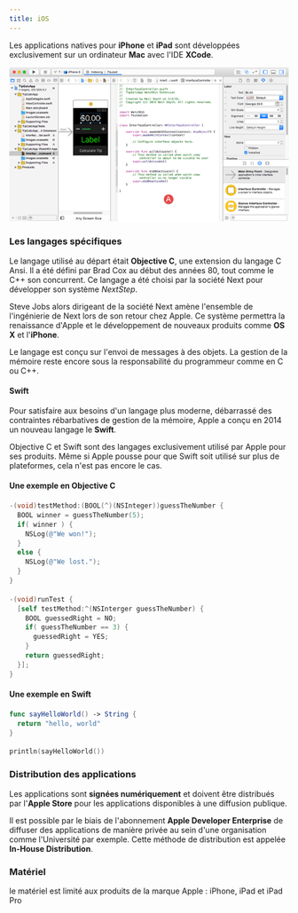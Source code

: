 ```yaml
---
title: iOS
---
```


Les applications natives pour **iPhone** et **iPad** sont développées exclusivement sur un ordinateur **Mac** avec l'IDE **XCode**.

![XCode](xcode.png)

### Les langages spécifiques

Le langage utilisé au départ était **Objective C**, une extension du langage C Ansi. Il a été défini par Brad Cox au début des années 80, tout comme le C++ son concurrent. Ce langage a été choisi par la société Next pour développer son système *NextStep*.

Steve Jobs alors dirigeant de la société Next amène l'ensemble de l'ingénierie de Next lors de son retour chez Apple. Ce système permettra la renaissance d'Apple et le développement de nouveaux produits comme **OS X** et l'**iPhone**.

Le langage est conçu sur l'envoi de messages à des objets. La gestion de la mémoire reste encore sous la responsabilité du programmeur comme en C ou C++.

#### Swift

Pour satisfaire aux besoins d'un langage plus moderne, débarrassé des contraintes rébarbatives de gestion de la mémoire, Apple a conçu en 2014 un nouveau langage le **Swift**.

Objective C et Swift sont des langages exclusivement utilisé par Apple pour ses produits. Même si Apple pousse pour que Swift soit utilisé sur plus de plateformes, cela n'est pas encore le cas.

#### Une exemple en Objective C

```objective-c
-(void)testMethod:(BOOL(^)(NSInteger))guessTheNumber {
  BOOL winner = guessTheNumber(5);
  if( winner ) {
    NSLog(@"We won!");
  }
  else {
    NSLog(@"We lost.");
  }
}

-(void)runTest {
  [self testMethod:^(NSInterger guessTheNumber) {
    BOOL guessedRight = NO;
    if( guessTheNumber == 3) {
      guessedRight = YES;
    }
    return guessedRight;
  }];
}
```

#### Une exemple en Swift

```swift
func sayHelloWorld() -> String {
  return "hello, world"
}

println(sayHelloWorld())
```


### Distribution des applications

Les applications sont **signées numériquement** et doivent être distribués par l'**Apple Store** pour les applications disponibles à une diffusion publique.

Il est possible par le biais de l'abonnement **Apple Developer Enterprise** de diffuser des applications de manière privée au sein d'une organisation comme l'Université par exemple. Cette méthode de distribution est appelée **In-House Distribution**.

### Matériel

le matériel est limité aux produits de la marque Apple : iPhone, iPad et iPad Pro
